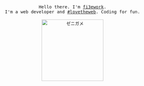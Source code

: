 <p align="center">
  <samp>Hello there. I'm <a href="https://me.fi3ework.pro" target="_blank" rel="noopener">fi3ework</a>.<br />I'm a web developer and <a href="https://twitter.com/hashtag/lovetheweb" target="_blank" rel="noopener">#lovetheweb</a>. Coding for fun.</samp>
  <br />
  <br />
  <img src="https://user-images.githubusercontent.com/12322740/90970983-f5edf580-e53d-11ea-9fff-64a71103f663.gif" width="200" alt="ゼニガメ" />
</p>
